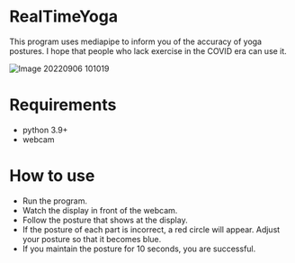 # RealTimeYoga

This program uses mediapipe to inform you of the accuracy of yoga postures.
I hope that people who lack exercise in the COVID era can use it.

![Image 20220906 101019](https://user-images.githubusercontent.com/296403/188530081-c2b957d2-734c-46d9-b615-eca190976835.png)

# Requirements

- python 3.9+
- webcam

# How to use

- Run the program.
- Watch the display in front of the webcam.
- Follow the posture that shows at the display.
- If the posture of each part is incorrect, a red circle will appear. Adjust your posture so that it becomes blue.
- If you maintain the posture for 10 seconds, you are successful.
